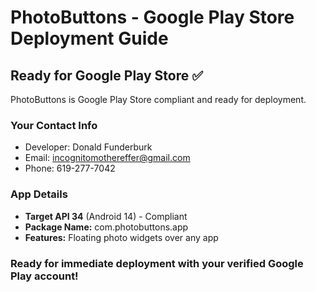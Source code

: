 # PhotoButtons - Google Play Store Deployment Guide

## Ready for Google Play Store ✅

PhotoButtons is Google Play Store compliant and ready for deployment.

### Your Contact Info
- Developer: Donald Funderburk
- Email: incognitomothereffer@gmail.com
- Phone: 619-277-7042

### App Details
- **Target API 34** (Android 14) - Compliant
- **Package Name:** com.photobuttons.app
- **Features:** Floating photo widgets over any app

### Ready for immediate deployment with your verified Google Play account!
